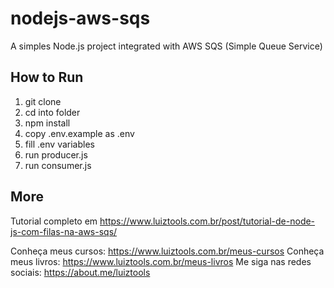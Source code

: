 # nodejs-aws-sqs
A simples Node.js project integrated with AWS SQS (Simple Queue Service)

## How to Run

1. git clone
2. cd into folder
3. npm install
4. copy .env.example as .env
5. fill .env variables
6. run producer.js
7. run consumer.js

## More

Tutorial completo em https://www.luiztools.com.br/post/tutorial-de-node-js-com-filas-na-aws-sqs/

Conheça meus cursos: https://www.luiztools.com.br/meus-cursos
Conheça meus livros: https://www.luiztools.com.br/meus-livros
Me siga nas redes sociais: https://about.me/luiztools